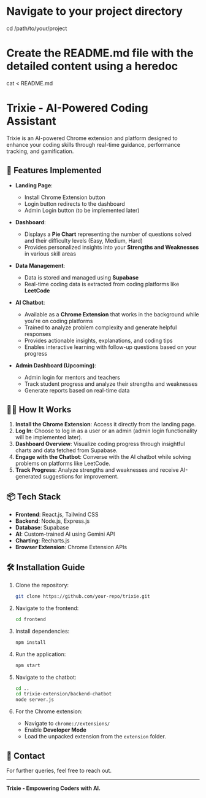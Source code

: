 # Navigate to your project directory
cd /path/to/your/project

# Create the README.md file with the detailed content using a heredoc
cat <<EOF > README.md
# Trixie - AI-Powered Coding Assistant

Trixie is an AI-powered Chrome extension and platform designed to enhance your coding skills through real-time guidance, performance tracking, and gamification.

## 🚀 Features Implemented

- **Landing Page**:
  - Install Chrome Extension button
  - Login button redirects to the dashboard
  - Admin Login button (to be implemented later)

- **Dashboard**:
  - Displays a **Pie Chart** representing the number of questions solved and their difficulty levels (Easy, Medium, Hard)
  - Provides personalized insights into your **Strengths and Weaknesses** in various skill areas

- **Data Management**:
  - Data is stored and managed using **Supabase**
  - Real-time coding data is extracted from coding platforms like **LeetCode**

- **AI Chatbot**:
  - Available as a **Chrome Extension** that works in the background while you're on coding platforms
  - Trained to analyze problem complexity and generate helpful responses
  - Provides actionable insights, explanations, and coding tips
  - Enables interactive learning with follow-up questions based on your progress

- **Admin Dashboard (Upcoming)**:
  - Admin login for mentors and teachers
  - Track student progress and analyze their strengths and weaknesses
  - Generate reports based on real-time data

## 🧑‍💻 How It Works

1. **Install the Chrome Extension**: Access it directly from the landing page.
2. **Log In**: Choose to log in as a user or an admin (admin login functionality will be implemented later).
3. **Dashboard Overview**: Visualize coding progress through insightful charts and data fetched from Supabase.
4. **Engage with the Chatbot**: Converse with the AI chatbot while solving problems on platforms like LeetCode.
5. **Track Progress**: Analyze strengths and weaknesses and receive AI-generated suggestions for improvement.

## 📦 Tech Stack

- **Frontend**: React.js, Tailwind CSS
- **Backend**: Node.js, Express.js
- **Database**: Supabase
- **AI**: Custom-trained AI using Gemini API
- **Charting**: Recharts.js
- **Browser Extension**: Chrome Extension APIs

## 🛠️ Installation Guide

1. Clone the repository:
   ```bash
   git clone https://github.com/your-repo/trixie.git
   ```
2. Navigate to the frontend:
   ```bash
   cd frontend
   ```
3. Install dependencies:
   ```bash
   npm install
   ```
4. Run the application:
   ```bash
   npm start
   ```

5. Navigate to the chatbot:
   ```bash
   cd ..
   cd trixie-extension/backend-chatbot
   node server.js
   ```
   
5. For the Chrome extension:
   - Navigate to `chrome://extensions/`
   - Enable **Developer Mode**
   - Load the unpacked extension from the `extension` folder.

## 📧 Contact

For further queries, feel free to reach out.

---

**Trixie - Empowering Coders with AI.**
